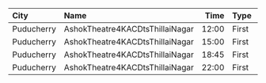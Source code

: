 | City       | Name                            |  Time | Type  | Price | Capacity | Booked |
| :--------- | :------------------------------ | ----: | :---- | ----: | -------: | -----: |
| Puducherry | AshokTheatre4KACDtsThillaiNagar | 12:00 | First |  100₹ |      425 |    212 |
| Puducherry | AshokTheatre4KACDtsThillaiNagar | 15:00 | First |  100₹ |      425 |    212 |
| Puducherry | AshokTheatre4KACDtsThillaiNagar | 18:45 | First |  100₹ |      425 |    212 |
| Puducherry | AshokTheatre4KACDtsThillaiNagar | 22:00 | First |  100₹ |      425 |    212 |
